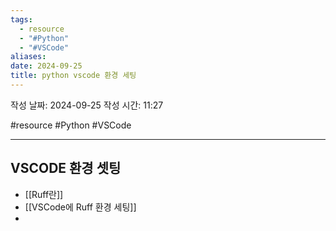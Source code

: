 ```yaml
---
tags:
  - resource
  - "#Python"
  - "#VSCode"
aliases: 
date: 2024-09-25
title: python vscode 환경 세팅
---
```


작성 날짜: 2024-09-25
작성 시간: 11:27

#resource #Python #VSCode 

---


## VSCODE 환경 셋팅

- [[Ruff란]]
- [[VSCode에 Ruff 환경 세팅]]
- 